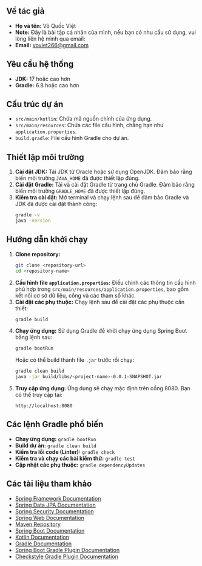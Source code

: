 
## Về tác giả
- **Họ và tên:** Võ Quốc Việt
- **Note:** Đây là bài tập cá nhân của mình, nếu bạn có nhu cầu sử dụng, vui lòng liên hệ mình qua email:
- **Email:** voviet266@gmail.com

## Yêu cầu hệ thống
- **JDK:** 17 hoặc cao hơn
- **Gradle:** 6.8 hoặc cao hơn

## Cấu trúc dự án
- `src/main/kotlin`: Chứa mã nguồn chính của ứng dụng.
- `src/main/resources`: Chứa các file cấu hình, chẳng hạn như `application.properties`.
- `build.gradle`: File cấu hình Gradle cho dự án.

## Thiết lập môi trường
1. **Cài đặt JDK:** Tải JDK từ Oracle hoặc sử dụng OpenJDK. Đảm bảo rằng biến môi trường `JAVA_HOME` đã được thiết lập đúng.
2. **Cài đặt Gradle:** Tải và cài đặt Gradle từ trang chủ Gradle. Đảm bảo rằng biến môi trường `GRADLE_HOME` đã được thiết lập đúng.
3. **Kiểm tra cài đặt:** Mở terminal và chạy lệnh sau để đảm bảo Gradle và JDK đã được cài đặt thành công:
    ```bash
    gradle -v
    java -version
    ```

## Hướng dẫn khởi chạy
1. **Clone repository:**
    ```bash
    git clone <repository-url>
    cd <repository-name>
    ```
2. **Cấu hình file `application.properties`:** Điều chỉnh các thông tin cấu hình phù hợp trong `src/main/resources/application.properties`, bao gồm kết nối cơ sở dữ liệu, cổng và các tham số khác.
3. **Cài đặt các phụ thuộc:** Chạy lệnh sau để cài đặt các phụ thuộc cần thiết:
    ```bash
    gradle build
    ```
4. **Chạy ứng dụng:** Sử dụng Gradle để khởi chạy ứng dụng Spring Boot bằng lệnh sau:
    ```bash
    gradle bootRun
    ```
    Hoặc có thể build thành file `.jar` trước rồi chạy:
    ```bash
    gradle clean build
    java -jar build/libs/<project-name>-0.0.1-SNAPSHOT.jar
    ```
5. **Truy cập ứng dụng:** Ứng dụng sẽ chạy mặc định trên cổng 8080. Bạn có thể truy cập tại:
    ```arduino
    http://localhost:8080
    ```

## Các lệnh Gradle phổ biến
- **Chạy ứng dụng:** `gradle bootRun`
- **Build dự án:** `gradle clean build`
- **Kiểm tra lỗi code (Linter):** `gradle check`
- **Kiểm tra và chạy các bài kiểm thử:** `gradle test`
- **Cập nhật các phụ thuộc:** `gradle dependencyUpdates`

## Các tài liệu tham khảo
- [Spring Framework Documentation](https://spring.io/projects/spring-framework)
- [Spring Data JPA Documentation](https://spring.io/projects/spring-data-jpa)
- [Spring Security Documentation](https://spring.io/projects/spring-security)
- [Spring Web Documentation](https://spring.io/guides/gs/serving-web-content/)
- [Maven Repository](https://mvnrepository.com/)
- [Spring Boot Documentation](https://spring.io/projects/spring-boot)
- [Kotlin Documentation](https://kotlinlang.org/docs/reference/)
- [Gradle Documentation](https://docs.gradle.org/current/userguide/userguide.html)
- [Spring Boot Gradle Plugin Documentation](https://docs.spring.io/spring-boot/docs/current/gradle-plugin/reference/html/)
- [Checkstyle Gradle Plugin Documentation](https://docs.gradle.org/current/userguide/checkstyle_plugin.html)

